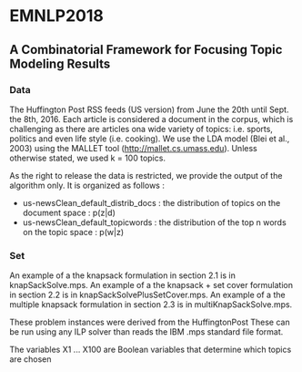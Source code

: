# EMNLP2018
## A Combinatorial Framework for Focusing Topic Modeling Results
### Data

The Huffington Post RSS feeds (US version) from June the 20th until Sept. the 8th, 2016. Each article is considered a document in the corpus, which is challenging as there are articles ona wide variety of topics: i.e. sports, politics and even life style (i.e. cooking). We use the LDA model (Blei et al., 2003) using the MALLET tool (http://mallet.cs.umass.edu). Unless otherwise stated, we used k = 100 topics.

As the right to release the data is restricted, we provide the output of the algorithm only. It is organized as follows :

- us-newsClean_default_distrib_docs : the distribution of topics on the document space : p(z|d)
- us-newsClean_default_topicwords : the distribution of the top n words on the topic space : p(w|z)

### Set

An example of a the knapsack formulation in section 2.1 is in knapSackSolve.mps.
An example of a the knapsack + set cover formulation in section 2.2 is in knapSackSolvePlusSetCover.mps.
An example of a the multiple knapsack formulation in section 2.3 is in multiKnapSackSolve.mps.

These problem instances were derived from the HuffingtonPost These can be run using any ILP solver than reads the IBM .mps standard file format.

The variables X1 ... X100 are Boolean variables that determine which topics are chosen
